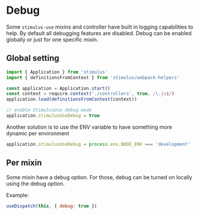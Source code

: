 # Debug

Some `stimulus-use` mixins and controller have built in logging capabilities to help. By default all debugging features are disabled. Debug can be enabled globally or just for one specific mixin.

## Global setting

```js
import { Application } from 'stimulus'
import { definitionsFromContext } from 'stimulus/webpack-helpers'

const application = Application.start()
const context = require.context('./controllers', true, /\.js$/)
application.load(definitionsFromContext(context))

// enable StimulusUse debug mode
application.stimulusUseDebug = true
```

Another solution is to use the ENV variable to have something more dynamic per environment

```js
application.stimulusUseDebug = process.env.NODE_ENV === 'development'
```

## Per mixin

Some mixin have a debug option. For those, debug can be turned on locally using the debug option.

Example:

```js
useDispatch(this, { debug: true })
```
